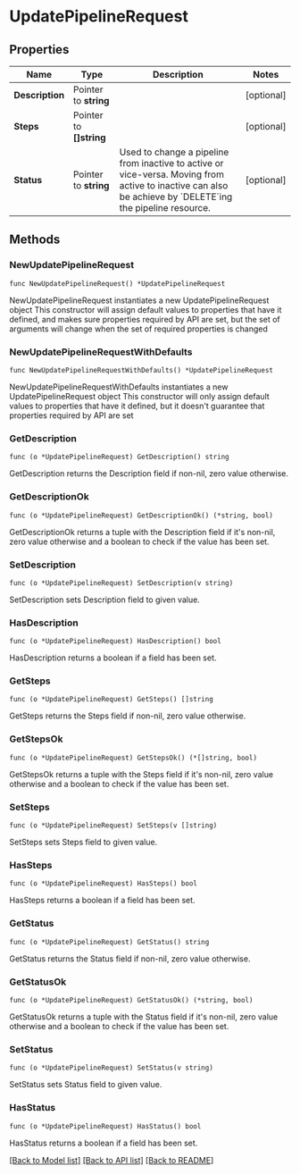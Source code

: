 # UpdatePipelineRequest

## Properties

Name | Type | Description | Notes
------------ | ------------- | ------------- | -------------
**Description** | Pointer to **string** |  | [optional] 
**Steps** | Pointer to **[]string** |  | [optional] 
**Status** | Pointer to **string** | Used to change a pipeline from inactive to active or vice-versa.  Moving from active to inactive can also be achieve by &#x60;DELETE&#x60;ing the pipeline resource.  | [optional] 

## Methods

### NewUpdatePipelineRequest

`func NewUpdatePipelineRequest() *UpdatePipelineRequest`

NewUpdatePipelineRequest instantiates a new UpdatePipelineRequest object
This constructor will assign default values to properties that have it defined,
and makes sure properties required by API are set, but the set of arguments
will change when the set of required properties is changed

### NewUpdatePipelineRequestWithDefaults

`func NewUpdatePipelineRequestWithDefaults() *UpdatePipelineRequest`

NewUpdatePipelineRequestWithDefaults instantiates a new UpdatePipelineRequest object
This constructor will only assign default values to properties that have it defined,
but it doesn't guarantee that properties required by API are set

### GetDescription

`func (o *UpdatePipelineRequest) GetDescription() string`

GetDescription returns the Description field if non-nil, zero value otherwise.

### GetDescriptionOk

`func (o *UpdatePipelineRequest) GetDescriptionOk() (*string, bool)`

GetDescriptionOk returns a tuple with the Description field if it's non-nil, zero value otherwise
and a boolean to check if the value has been set.

### SetDescription

`func (o *UpdatePipelineRequest) SetDescription(v string)`

SetDescription sets Description field to given value.

### HasDescription

`func (o *UpdatePipelineRequest) HasDescription() bool`

HasDescription returns a boolean if a field has been set.

### GetSteps

`func (o *UpdatePipelineRequest) GetSteps() []string`

GetSteps returns the Steps field if non-nil, zero value otherwise.

### GetStepsOk

`func (o *UpdatePipelineRequest) GetStepsOk() (*[]string, bool)`

GetStepsOk returns a tuple with the Steps field if it's non-nil, zero value otherwise
and a boolean to check if the value has been set.

### SetSteps

`func (o *UpdatePipelineRequest) SetSteps(v []string)`

SetSteps sets Steps field to given value.

### HasSteps

`func (o *UpdatePipelineRequest) HasSteps() bool`

HasSteps returns a boolean if a field has been set.

### GetStatus

`func (o *UpdatePipelineRequest) GetStatus() string`

GetStatus returns the Status field if non-nil, zero value otherwise.

### GetStatusOk

`func (o *UpdatePipelineRequest) GetStatusOk() (*string, bool)`

GetStatusOk returns a tuple with the Status field if it's non-nil, zero value otherwise
and a boolean to check if the value has been set.

### SetStatus

`func (o *UpdatePipelineRequest) SetStatus(v string)`

SetStatus sets Status field to given value.

### HasStatus

`func (o *UpdatePipelineRequest) HasStatus() bool`

HasStatus returns a boolean if a field has been set.


[[Back to Model list]](../README.md#documentation-for-models) [[Back to API list]](../README.md#documentation-for-api-endpoints) [[Back to README]](../README.md)


